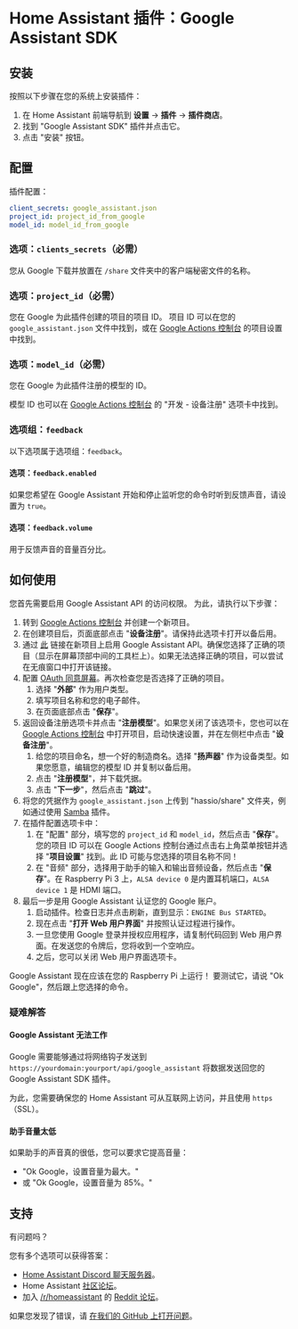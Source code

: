 # Home Assistant 插件：Google Assistant SDK

## 安装

按照以下步骤在您的系统上安装插件：

1. 在 Home Assistant 前端导航到 **设置** -> **插件** -> **插件商店**。
2. 找到 "Google Assistant SDK" 插件并点击它。
3. 点击 "安装" 按钮。

## 配置

插件配置：

```yaml
client_secrets: google_assistant.json
project_id: project_id_from_google
model_id: model_id_from_google
```

### 选项：`clients_secrets`（必需）

您从 Google 下载并放置在 `/share` 文件夹中的客户端秘密文件的名称。

### 选项：`project_id`（必需）

您在 Google 为此插件创建的项目的项目 ID。
项目 ID 可以在您的 `google_assistant.json` 文件中找到，或在 [Google Actions 控制台][google-actions-console] 的项目设置中找到。

### 选项：`model_id`（必需）

您在 Google 为此插件注册的模型的 ID。

模型 ID 也可以在 [Google Actions 控制台][google-actions-console] 的 "开发 - 设备注册" 选项卡中找到。

### 选项组：`feedback`

以下选项属于选项组：`feedback`。

#### 选项：`feedback.enabled`

如果您希望在 Google Assistant 开始和停止监听您的命令时听到反馈声音，请设置为 `true`。

#### 选项：`feedback.volume`

用于反馈声音的音量百分比。

## 如何使用

您首先需要启用 Google Assistant API 的访问权限。
为此，请执行以下步骤：

1. 转到 [Google Actions 控制台][google-actions-console] 并创建一个新项目。
1. 在创建项目后，页面底部点击 "**设备注册**"。请保持此选项卡打开以备后用。
1. 通过 [此][google-assistant-api] 链接在新项目上启用 Google Assistant API。确保您选择了正确的项目（显示在屏幕顶部中间的工具栏上）。如果无法选择正确的项目，可以尝试在无痕窗口中打开该链接。
1. 配置 [OAuth 同意屏幕][google-oauth-concent]。再次检查您是否选择了正确的项目。
    1. 选择 "**外部**" 作为用户类型。
    1. 填写项目名称和您的电子邮件。
    1. 在页面底部点击 "**保存**"。
1. 返回设备注册选项卡并点击 "**注册模型**"。如果您关闭了该选项卡，您也可以在 [Google Actions 控制台][google-actions-console] 中打开项目，启动快速设置，并在左侧栏中点击 "**设备注册**"。
    1. 给您的项目命名，想一个好的制造商名。选择 "**扬声器**" 作为设备类型。如果您愿意，编辑您的模型 ID 并复制以备后用。
    1. 点击 "**注册模型**"，并下载凭据。
    1. 点击 "**下一步**"，然后点击 "**跳过**"。
1. 将您的凭据作为 `google_assistant.json` 上传到 "hassio/share" 文件夹，例如通过使用 [Samba][samba-addon] 插件。
1. 在插件配置选项卡中：
    1. 在 "配置" 部分，填写您的 `project_id` 和 `model_id`，然后点击 "**保存**"。您的项目 ID 可以在 Google Actions 控制台通过点击右上角菜单按钮并选择 "**项目设置**" 找到。此 ID 可能与您选择的项目名称不同！
    1. 在 "音频" 部分，选择用于助手的输入和输出音频设备，然后点击 "**保存**"。在 Raspberry Pi 3 上，`ALSA device 0` 是内置耳机端口，`ALSA device 1` 是 HDMI 端口。
1. 最后一步是用 Google Assistant 认证您的 Google 账户。
    1. 启动插件。检查日志并点击刷新，直到显示：`ENGINE Bus STARTED`。
    1. 现在点击 "**打开 Web 用户界面**" 并按照认证过程进行操作。
    1. 一旦您使用 Google 登录并授权应用程序，请复制代码回到 Web 用户界面。在发送您的令牌后，您将收到一个空响应。
    1. 之后，您可以关闭 Web 用户界面选项卡。

Google Assistant 现在应该在您的 Raspberry Pi 上运行！
要测试它，请说 "Ok Google"，然后跟上您选择的命令。

### 疑难解答

#### Google Assistant 无法工作

Google 需要能够通过将网络钩子发送到 `https://yourdomain:yourport/api/google_assistant` 将数据发送回您的 Google Assistant SDK 插件。

为此，您需要确保您的 Home Assistant 可从互联网上访问，并且使用 `https`（SSL）。

#### 助手音量太低

如果助手的声音真的很低，您可以要求它提高音量：
- "Ok Google，设置音量为最大。"
- 或 "Ok Google，设置音量为 85%。"

## 支持

有问题吗？

您有多个选项可以获得答案：

- [Home Assistant Discord 聊天服务器][discord]。
- Home Assistant [社区论坛][forum]。
- 加入 [/r/homeassistant][reddit] 的 [Reddit 论坛][reddit]。

如果您发现了错误，请 [在我们的 GitHub 上打开问题][issue]。

[discord]: https://discord.gg/c5DvZ4e
[documentation]: https://github.com/home-assistant/addons/blob/master/google_assistant/DOCS.md
[forum]: https://community.home-assistant.io
[google-actions-console]: https://console.actions.google.com/
[google-assistant-api]: https://console.developers.google.com/apis/api/embeddedassistant.googleapis.com/overview
[google-oauth-client]: https://console.developers.google.com/apis/credentials/oauthclient
[google-oauth-concent]: https://console.developers.google.com/apis/credentials/consent
[google-platform-project]: https://console.cloud.google.com/project
[issue]: https://github.com/home-assistant/addons/issues
[reddit]: https://reddit.com/r/homeassistant
[repository]: https://github.com/hassio-addons/repository
[samba-addon]: https://github.com/home-assistant/addons/tree/master/samba